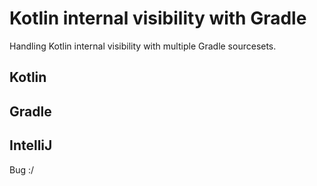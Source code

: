 # Kotlin internal visibility with Gradle
Handling Kotlin internal visibility with multiple Gradle sourcesets.

## Kotlin
## Gradle
## IntelliJ
Bug :/